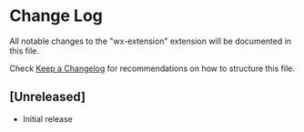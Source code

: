 # Change Log

All notable changes to the "wx-extension" extension will be documented in this file.

Check [Keep a Changelog](http://keepachangelog.com/) for recommendations on how to structure this file.

## [Unreleased]

- Initial release